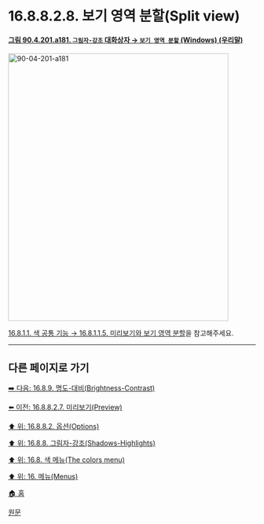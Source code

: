 # 16.8.8.2.8. 보기 영역 분할(Split view)

<a id="90-04-201-a181"></a>

#### [그림 90.4.201.a181. `그림자-강조` 대화상자 → `보기 영역 분할` (Windows) (우리말)](./90-04-0201-shadows_highlights.md#90-04-201-a181)
<img width="448" height="545" alt="90-04-201-a181" src="https://github.com/user-attachments/assets/ce034932-68af-43ee-bfae-0204a3b9af71" />

[16.8.1.1. 색 공통 기능 → 16.8.1.1.5. 미리보기와 보기 영역 분할](./16-08-01-01-05-preview_n_split_view.md)을 참고해주세요.

***

## 다른 페이지로 가기

[➡️ 다음: 16.8.9. 명도-대비(Brightness-Contrast)](./16-08-09-00-brightness-contrast.md)

[⬅️ 이전: 16.8.8.2.7. 미리보기(Preview)](./16-08-08-02-07-preview.md)

[⬆️ 위: 16.8.8.2. 옵션(Options)](./16-08-08-02-00-options.md)

[⬆️ 위: 16.8.8. 그림자-강조(Shadows-Highlights)](./16-08-08-00-shadows-highlights.md)

[⬆️ 위: 16.8. 색 메뉴(The colors menu)](./16-08-00-the-colors-menu.md)

[⬆️ 위: 16. 메뉴(Menus)](./16-00-menus.md)

[🏠 홈](./00-home.md)

[원문](https://docs.gimp.org/2.10/ko/gimp-filter-shadows-highlights.html#idm30937)